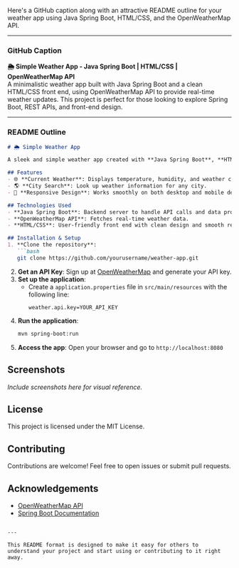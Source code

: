 Here's a GitHub caption along with an attractive README outline for your weather app using Java Spring Boot, HTML/CSS, and the OpenWeatherMap API.

---

### GitHub Caption
**🌦️ Simple Weather App - Java Spring Boot | HTML/CSS | OpenWeatherMap API**  
A minimalistic weather app built with Java Spring Boot and a clean HTML/CSS front end, using OpenWeatherMap API to provide real-time weather updates. This project is perfect for those looking to explore Spring Boot, REST APIs, and front-end design.

---

### README Outline

```markdown
# 🌦️ Simple Weather App

A sleek and simple weather app created with **Java Spring Boot**, **HTML/CSS**, and the **OpenWeatherMap API**. Get real-time weather updates with a clean, responsive user interface.

## Features
- 🌐 **Current Weather**: Displays temperature, humidity, and weather conditions.
- 🌎 **City Search**: Look up weather information for any city.
- 📱 **Responsive Design**: Works smoothly on both desktop and mobile devices.

## Technologies Used
- **Java Spring Boot**: Backend server to handle API calls and data processing.
- **OpenWeatherMap API**: Fetches real-time weather data.
- **HTML/CSS**: User-friendly front end with clean design and smooth responsiveness.

## Installation & Setup
1. **Clone the repository**:
   ```bash
   git clone https://github.com/yourusername/weather-app.git
   ```
2. **Get an API Key**: Sign up at [OpenWeatherMap](https://openweathermap.org/) and generate your API key.
3. **Set up the application**:
   - Create a `application.properties` file in `src/main/resources` with the following line:
     ```properties
     weather.api.key=YOUR_API_KEY
     ```
4. **Run the application**:
   ```bash
   mvn spring-boot:run
   ```
5. **Access the app**:
   Open your browser and go to `http://localhost:8080`

## Screenshots
*Include screenshots here for visual reference.*

## License
This project is licensed under the MIT License.

## Contributing
Contributions are welcome! Feel free to open issues or submit pull requests.

## Acknowledgements
- [OpenWeatherMap API](https://openweathermap.org/)
- [Spring Boot Documentation](https://spring.io/projects/spring-boot)
```

--- 

This README format is designed to make it easy for others to understand your project and start using or contributing to it right away.
